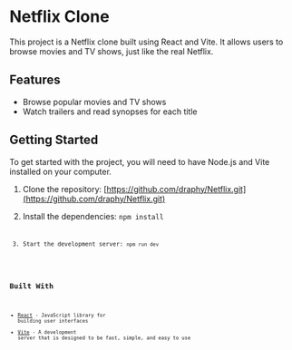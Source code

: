 # Netflix Clone

This project is a Netflix clone built using React and Vite. It allows users to browse movies and TV shows, just like the real Netflix.

## Features
- Browse popular movies and TV shows
- Watch trailers and read synopses for each title

## Getting Started

To get started with the project, you will need to have Node.js and Vite installed on your computer.

1. Clone the repository:  [https://github.com/draphy/Netflix.git](https://github.com/draphy/Netflix.git)

2. Install the dependencies: <code>npm install<code/>

3. Start the development server: <code>npm run dev<code/>

## Built With
- [React](https://reactjs.org/) - JavaScript library for building user interfaces
- [Vite](https://github.com/vitejs/vite) - A development server that is designed to be fast, simple, and easy to use






